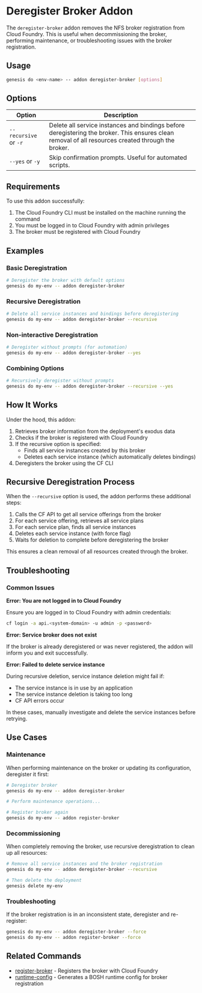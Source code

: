 # Deregister Broker Addon

The `deregister-broker` addon removes the NFS broker registration from Cloud Foundry. This is useful when decommissioning the broker, performing maintenance, or troubleshooting issues with the broker registration.

## Usage

```bash
genesis do <env-name> -- addon deregister-broker [options]
```

## Options

| Option | Description |
|--------|-------------|
| `--recursive` or `-r` | Delete all service instances and bindings before deregistering the broker. This ensures clean removal of all resources created through the broker. |
| `--yes` or `-y` | Skip confirmation prompts. Useful for automated scripts. |

## Requirements

To use this addon successfully:

1. The Cloud Foundry CLI must be installed on the machine running the command
2. You must be logged in to Cloud Foundry with admin privileges
3. The broker must be registered with Cloud Foundry

## Examples

### Basic Deregistration

```bash
# Deregister the broker with default options
genesis do my-env -- addon deregister-broker
```

### Recursive Deregistration

```bash
# Delete all service instances and bindings before deregistering
genesis do my-env -- addon deregister-broker --recursive
```

### Non-interactive Deregistration

```bash
# Deregister without prompts (for automation)
genesis do my-env -- addon deregister-broker --yes
```

### Combining Options

```bash
# Recursively deregister without prompts
genesis do my-env -- addon deregister-broker --recursive --yes
```

## How It Works

Under the hood, this addon:

1. Retrieves broker information from the deployment's exodus data
2. Checks if the broker is registered with Cloud Foundry
3. If the recursive option is specified:
   - Finds all service instances created by this broker
   - Deletes each service instance (which automatically deletes bindings)
4. Deregisters the broker using the CF CLI

## Recursive Deregistration Process

When the `--recursive` option is used, the addon performs these additional steps:

1. Calls the CF API to get all service offerings from the broker
2. For each service offering, retrieves all service plans
3. For each service plan, finds all service instances
4. Deletes each service instance (with force flag)
5. Waits for deletion to complete before deregistering the broker

This ensures a clean removal of all resources created through the broker.

## Troubleshooting

### Common Issues

**Error: You are not logged in to Cloud Foundry**

Ensure you are logged in to Cloud Foundry with admin credentials:
```bash
cf login -a api.<system-domain> -u admin -p <password>
```

**Error: Service broker does not exist**

If the broker is already deregistered or was never registered, the addon will inform you and exit successfully.

**Error: Failed to delete service instance**

During recursive deletion, service instance deletion might fail if:
- The service instance is in use by an application
- The service instance deletion is taking too long
- CF API errors occur

In these cases, manually investigate and delete the service instances before retrying.

## Use Cases

### Maintenance

When performing maintenance on the broker or updating its configuration, deregister it first:

```bash
# Deregister broker
genesis do my-env -- addon deregister-broker

# Perform maintenance operations...

# Register broker again
genesis do my-env -- addon register-broker
```

### Decommissioning

When completely removing the broker, use recursive deregistration to clean up all resources:

```bash
# Remove all service instances and the broker registration
genesis do my-env -- addon deregister-broker --recursive

# Then delete the deployment
genesis delete my-env
```

### Troubleshooting

If the broker registration is in an inconsistent state, deregister and re-register:

```bash
genesis do my-env -- addon deregister-broker --force
genesis do my-env -- addon register-broker --force
```

## Related Commands

- [register-broker](register-broker.md) - Registers the broker with Cloud Foundry
- [runtime-config](runtime-config.md) - Generates a BOSH runtime config for broker registration